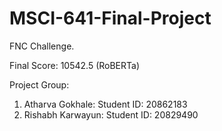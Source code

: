 # MSCI-641-Final-Project
FNC Challenge.

Final Score: 10542.5 (RoBERTa)

Project Group:

1. Atharva Gokhale: Student ID: 20862183
2. Rishabh Karwayun: Student ID: 20829490
